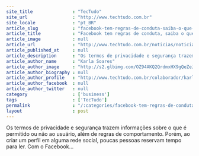 ```yaml
---
site_title               : "TecTudo"
site_url                 : "http://www.techtudo.com.br"
site_locale              : "pt_BR"
article_slug             : "facebook-tem-regras-de-conduta-saiba-o-que-e-proibido-na-rede-social"
article_title            : "Facebook tem regras de conduta, saiba o que é proibido na rede social"
article_image            : null
article_url              : "http://www.techtudo.com.br/noticias/noticia/2014/03/facebook-tem-regras-de-conduta-saiba-o-que-e-proibido-na-rede-social.html"
article_published_at     : null
article_description      : "Os termos de privacidade e segurança trazem informações sobre o que é permitido ou não ao usuário, além de regras de comportamento. Porém, ao criar um perfil em alguma rede social, poucas pessoas reservam tempo para ler. Com o Facebook..."
article_author_name      : "Karla Soares"
article_author_image     : "http://s2.glbimg.com/OZ94AKQ2QrdmxHX9gQeZeJs5T3I=/30x30/s2.glbimg.com/Cw-5MiarctYqc_jx5rAMY5h9ssw=/0x0:140x140/140x140/s.glbimg.com/po/tt2/f/original/2014/01/16/karla_soares.jpg"
article_author_biography : null
article_author_profile   : "http://www.techtudo.com.br/colaborador/karla-soares.html"
article_author_facebook  : null
article_author_twitter   : null
category                 : ['business']
tags                     : ['TecTudo']
permalink                : "/:categories/facebook-tem-regras-de-conduta-saiba-o-que-e-proibido-na-rede-social/"
layout                   : post
---
```


Os termos de privacidade e segurança trazem informações sobre o que é permitido ou não ao usuário, além de regras de comportamento. Porém, ao criar um perfil em alguma rede social, poucas pessoas reservam tempo para ler. Com o Facebook...
